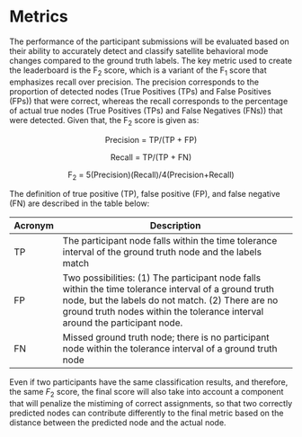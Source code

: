 # Metrics
The performance of the participant submissions will be evaluated based on their ability to accurately detect and classify satellite behavioral mode changes compared to the ground truth labels. The key metric used to create the leaderboard is the F<sub>2</sub> score, which is a variant of the F<sub>1</sub> score that emphasizes recall over precision. The precision corresponds to the proportion of detected nodes (True Positives (TPs) and False Positives (FPs)) that were correct, whereas the recall corresponds to the percentage of actual true nodes (True Positives (TPs) and False Negatives (FNs)) that were detected. Given that, the F<sub>2</sub> score is given as:

<p align="center">
Precision = TP/(TP + FP)
<p align="center">
Recall = TP/(TP + FN)
<p align="center">
F<sub>2</sub> = 5(Precision)(Recall)/4(Precision+Recall)

The definition of true positive (TP), false positive (FP), and false negative (FN) are described in the table below:

| Acronym  | Description |
| ------------- | ------------- |
| TP  | The participant node falls within the time tolerance interval of the ground truth node and the labels match  |
| FP  | Two possibilities: (1) The participant node falls within the time tolerance interval of a ground truth node, but the labels do not match. (2) There are no ground truth nodes within the tolerance interval around the participant node.  |
| FN  | Missed ground truth node; there is no participant node within the tolerance interval of a ground truth node  |

Even if two participants have the same classification results, and therefore, the same $F_2$ score, the final score will also take into account a component that will penalize the mistiming of correct assignments, so that two correctly predicted nodes can contribute differently to the final metric based on the distance between the predicted node and the actual node.
